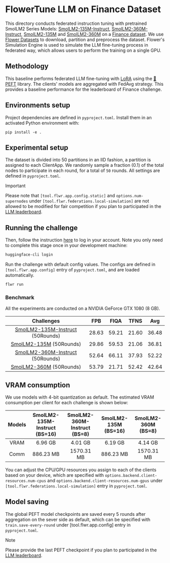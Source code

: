 # FlowerTune LLM on Finance Dataset

This directory conducts federated instruction tuning with pretrained SmolLM2 Series Models: [SmolLM2-135M-Instruct](https://huggingface.co/HuggingFaceTB/SmolLM2-135M-Instruct), [SmolLM2-360M-Instruct](https://huggingface.co/HuggingFaceTB/SmolLM2-360M-Instruct), [SmolLM2-135M](https://huggingface.co/HuggingFaceTB/SmolLM2-135M) and [SmolLM2-360M](https://huggingface.co/HuggingFaceTB/SmolLM2-360M-Instruct) on a [Finance dataset](https://huggingface.co/datasets/FinGPT/fingpt-sentiment-train).
We use [Flower Datasets](https://flower.dev/docs/datasets/) to download, partition and preprocess the dataset.
Flower's Simulation Engine is used to simulate the LLM fine-tuning process in federated way,
which allows users to perform the training on a single GPU.

## Methodology

This baseline performs federated LLM fine-tuning with [LoRA](https://arxiv.org/pdf/2106.09685) using the [🤗PEFT](https://huggingface.co/docs/peft/en/index) library.
The clients' models are aggregated with FedAvg strategy.
This provides a baseline performance for the leaderboard of Finance challenge.


## Environments setup

Project dependencies are defined in `pyproject.toml`. Install them in an activated Python environment with:

```shell
pip install -e .
```

## Experimental setup

The dataset is divided into 50 partitions in an IID fashion, a partition is assigned to each ClientApp.
We randomly sample a fraction (0.1) of the total nodes to participate in each round, for a total of `50` rounds.
All settings are defined in `pyproject.toml`.

> [!IMPORTANT]
> Please note that `[tool.flwr.app.config.static]` and `options.num-supernodes` under `[tool.flwr.federations.local-simulation]` are not allowed to be modified for fair competition if you plan to participated in the [LLM leaderboard](https://flower.ai/benchmarks/llm-leaderboard).


## Running the challenge

Then, follow the instruction [here](https://huggingface.co/docs/huggingface_hub/en/quick-start#login-command) to log in your account. Note you only need to complete this stage once in your development machine:

```bash
huggingface-cli login
```

Run the challenge with default config values.
The configs are defined in `[tool.flwr.app.config]` entry of `pyproject.toml`, and are loaded automatically.

```bash
flwr run
```

### Benchmark

All the experiments are conducted on a NVIDIA GeForce GTX 1080 (8 GB).

| Challenges                      | FPB        |   FIQA     |  TFNS       |   Avg      |
| :--------:                      | :--------: | :--------: | :--------:  | :--------: |
|[SmolLM2-135M-Instruct](https://drive.google.com/drive/folders/1b4l2kHrCOiY6SEe8QF-tJuYtVMJROoqw?usp=drive_link) (50Rounds) | 28.63      |   59.21    |  21.60      |   36.48    |
|[SmolLM2-135M](https://drive.google.com/drive/folders/1dTqx4VYsV5k3EhVS2sDN19xA6_7nOGaW?usp=drive_link) (50Rounds)          | 29.86      |   59.53    |  21.06      |   36.81    |
|[SmolLM2-360M-Instruct](https://drive.google.com/drive/folders/1vIXx9Do81jYPw3LBfU3mypNndQImoMwk?usp=drive_link) (50Rounds) | 52.64      |   66.11    |  37.93      |   52.22    |
|[SmolLM2-360M](https://drive.google.com/drive/folders/10zOv5IHuWI5B9FvoFTYHL7BFXNoMvX2H?usp=drive_link) (50Rounds)          | 53.79      |   21.71    |  52.42      |   42.64    |

## VRAM consumption

We use models with 4-bit quantization as default. The estimated VRAM consumption per client for each challenge is shown below:

|Models|SmolLM2-135M-Instruct (BS=16)|SmolLM2-360M-Instruct (BS=8) |SmolLM2-135M (BS=16)|SmolLM2-360M (BS=8) |
| :----: | :--------:                | :--------:                  | :--------:         | :--------:         |
|VRAM    |      6.96 GB              |         4.01  GB            |  6.19 GB           |  4.14  GB          |
|Comm    |      886.23 MB            |        1570.31 MB           |  886.23 MB         | 1570.31 MB         |
   
You can adjust the CPU/GPU resources you assign to each of the clients based on your device, which are specified with `options.backend.client-resources.num-cpus` and `options.backend.client-resources.num-gpus` under `[tool.flwr.federations.local-simulation]` entry in `pyproject.toml`.

## Model saving

The global PEFT model checkpoints are saved every 5 rounds after aggregation on the sever side as default, which can be specified with `train.save-every-round` under [tool.flwr.app.config] entry in `pyproject.toml`.

> [!NOTE]
> Please provide the last PEFT checkpoint if you plan to participated in the [LLM leaderboard](https://flower.ai/benchmarks/llm-leaderboard).
